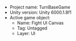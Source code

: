 <!-- UNITY CODE ASSIST INSTRUCTIONS START -->
- Project name: TurnBaseGame
- Unity version: Unity 6000.1.8f1
- Active game object:
  - Name: Fight UI Canvas
  - Tag: Untagged
  - Layer: UI
<!-- UNITY CODE ASSIST INSTRUCTIONS END -->